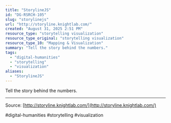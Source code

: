 ```yaml
---
title: "StorylineJS"
id: "DG-RSRCH-105"
slug: "storylinejs"
url: "http://storyline.knightlab.com/"
created: "August 31, 2025 2:51 PM"
resource_type: "storytelling visualization"
resource_type_original: "storytelling visualization"
resource_type_10: "Mapping & Visualization"
summary: "Tell the story behind the numbers."
tags:
  - "digital-humanities"
  - "storytelling"
  - "visualization"
aliases:
  - "StorylineJS"
---
```


Tell the story behind the numbers.

---

Source: [http://storyline.knightlab.com/](http://storyline.knightlab.com/)

#digital-humanities #storytelling #visualization
